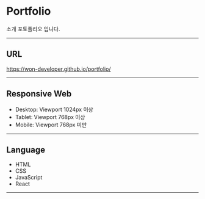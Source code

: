 # Portfolio
소개 포토플리오 입니다.
- - -

## URL 
https://won-developer.github.io/portfolio/
- - -
## Responsive Web
- Desktop: Viewport 1024px 이상
- Tablet: Viewport 768px 이상
- Mobile: Viewport 768px 미만
- - -
## Language
- HTML
- CSS
- JavaScript
- React
- - -